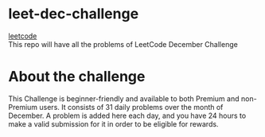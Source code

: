 # leet-dec-challenge 
[leetcode](https://leetcode.com/explore/challenge/card/december-leetcoding-challenge/)  
This repo will have all the problems of LeetCode December Challenge

# About the challenge
This Challenge is beginner-friendly and available to both Premium and non-Premium users. It consists of 31 daily problems over the month of December. A problem is added here each day, and you have 24 hours to make a valid submission for it in order to be eligible for rewards.

